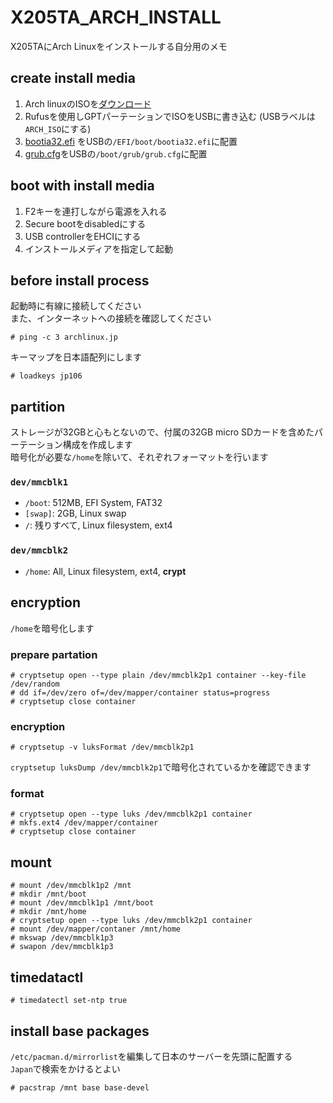 # X205TA_ARCH_INSTALL
X205TAにArch Linuxをインストールする自分用のメモ

## create install media

1. Arch linuxのISOを[ダウンロード](https://www.archlinux.jp/download/)
2. Rufusを使用しGPTパーテーションでISOをUSBに書き込む (USBラベルは`ARCH_ISO`にする)
3. [bootia32.efi](https://github.com/hirotakaster/baytail-bootia32.efi/blob/master/bootia32.efi)
をUSBの`/EFI/boot/bootia32.efi`に配置
4. [grub.cfg](https://github.com/heptaliane/X205TA_ARCH_INSTALL/blob/master/grub.cfg)をUSBの`/boot/grub/grub.cfg`に配置

## boot with install media
1. F2キーを連打しながら電源を入れる
2. Secure bootをdisabledにする
3. USB controllerをEHCIにする
4. インストールメディアを指定して起動

## before install process
起動時に有線に接続してください  
また、インターネットへの接続を確認してください
```
# ping -c 3 archlinux.jp
```

キーマップを日本語配列にします  
```
# loadkeys jp106
```

## partition
ストレージが32GBと心もとないので、付属の32GB micro SDカードを含めたパーテーション構成を作成します  
暗号化が必要な`/home`を除いて、それぞれフォーマットを行います

### `dev/mmcblk1`
* `/boot`: 512MB, EFI System, FAT32
* `[swap]`: 2GB, Linux swap
* `/`:  残りすべて, Linux filesystem, ext4

### `dev/mmcblk2`
* `/home`: All, Linux filesystem, ext4, **crypt**

## encryption
`/home`を暗号化します

### prepare partation
```
# cryptsetup open --type plain /dev/mmcblk2p1 container --key-file /dev/random
# dd if=/dev/zero of=/dev/mapper/container status=progress
# cryptsetup close container
```

### encryption
```
# cryptsetup -v luksFormat /dev/mmcblk2p1
```
`cryptsetup luksDump /dev/mmcblk2p1`で暗号化されているかを確認できます  

### format
```
# cryptsetup open --type luks /dev/mmcblk2p1 container
# mkfs.ext4 /dev/mapper/container
# cryptsetup close container
```

## mount
```
# mount /dev/mmcblk1p2 /mnt
# mkdir /mnt/boot
# mount /dev/mmcblk1p1 /mnt/boot
# mkdir /mnt/home
# cryptsetup open --type luks /dev/mmcblk2p1 container
# mount /dev/mapper/contaner /mnt/home
# mkswap /dev/mmcblk1p3
# swapon /dev/mmcblk1p3
```

## timedatactl
```
# timedatectl set-ntp true
```

## install base packages
`/etc/pacman.d/mirrorlist`を編集して日本のサーバーを先頭に配置する  
`Japan`で検索をかけるとよい

```
# pacstrap /mnt base base-devel
```
```
